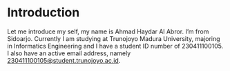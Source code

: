 # Introduction

Let me introduce my self, my name is Ahmad Haydar Al Abror. I’m from Sidoarjo. Currently I am studying at Trunojoyo Madura University, majoring in Informatics Engineering and I have a student ID number of 230411100105. I also have an active email address, namely 230411100105@student.trunojoyo.ac.id.
```{tableofcontents}
```
